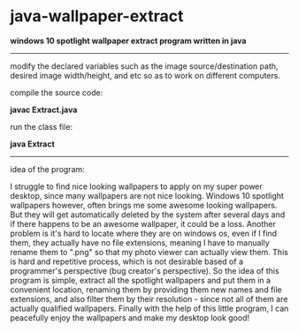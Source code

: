 # java-wallpaper-extract
**windows 10 spotlight wallpaper extract program written in java**

------------------------------------------

modify the declared variables such as the image source/destination path, desired image width/height, and etc so as to work on different computers.

compile the source code:

**javac Extract.java**

run the class file:

**java Extract**

------------------------------------------

idea of the program:

I struggle to find nice looking wallpapers to apply on my super power desktop, since many wallpapers are not nice looking. Windows 10 spotlight wallpapers however, often brings me some awesome looking wallpapers. But they will get automatically deleted by the system after several days and if there happens to be an awesome wallpaper, it could be a loss. Another problem is it's hard to locate where they are on windows os, even if I find them, they actually have no file extensions, meaning I have to manually rename them to ".png" so that my photo viewer can actually view them. This is hard and repetitive process, which is not desirable based of a programmer's perspective (bug creator's perspective). So the idea of this program is simple, extract all the spotlight wallpapers and put them in a convenient location, renaming them by providing them new names and file extensions, and also filter them by their resolution - since not all of them are actually qualified wallpapers. Finally with the help of this little program, I can peacefully enjoy the wallpapers and make my desktop look good!

